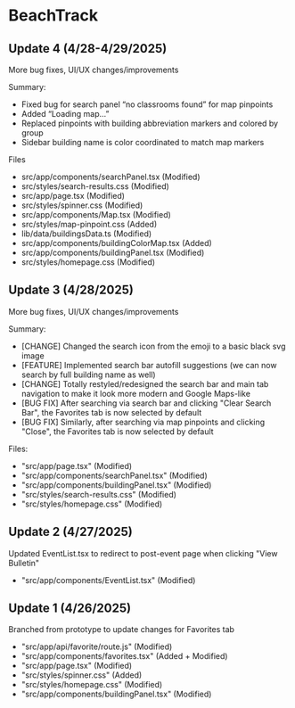 # BeachTrack
## Update 4 (4/28-4/29/2025)
More bug fixes, UI/UX changes/improvements

Summary:
- Fixed bug for search panel “no classrooms found” for map pinpoints
- Added “Loading map…”
- Replaced pinpoints with building abbreviation markers and colored by group
- Sidebar building name is color coordinated to match map markers

Files
- src/app/components/searchPanel.tsx (Modified)
- src/styles/search-results.css (Modified)
- src/app/page.tsx (Modified)
- src/styles/spinner.css (Modified)
- src/app/components/Map.tsx (Modified)
- src/styles/map-pinpoint.css (Added)
- lib/data/buildingsData.ts (Modified)
- src/app/components/buildingColorMap.tsx (Added)
- src/app/components/buildingPanel.tsx (Modified)
- src/styles/homepage.css (Modified)


## Update 3 (4/28/2025)
More bug fixes, UI/UX changes/improvements

Summary:
- [CHANGE] Changed the search icon from the emoji to a basic black svg image
- [FEATURE] Implemented search bar autofill suggestions (we can now search by full building name as well)
- [CHANGE] Totally restyled/redesigned the search bar and main tab navigation to make it look more modern and Google Maps-like
- [BUG FIX] After searching via search bar and clicking "Clear Search Bar", the Favorites tab is now selected by default
- [BUG FIX] Similarly, after searching via map pinpoints and clicking "Close", the Favorites tab is now selected by default

Files:
- "src/app/page.tsx" (Modified)
- "src/app/components/searchPanel.tsx" (Modified)
- "src/app/components/buildingPanel.tsx" (Modified)
- "src/styles/search-results.css" (Modified)
- "src/styles/homepage.css" (Modified)


## Update 2 (4/27/2025)
Updated EventList.tsx to redirect to post-event page when clicking "View Bulletin"
- "src/app/components/EventList.tsx" (Modified)


## Update 1 (4/26/2025)
Branched from prototype to update changes for Favorites tab
- "src/app/api/favorite/route.js" (Modified)
- "src/app/components/favorites.tsx" (Added + Modified)
- "src/app/page.tsx" (Modified)
- "src/styles/spinner.css" (Added)
- "src/styles/homepage.css" (Modified)
- "src/app/components/buildingPanel.tsx" (Modified)
